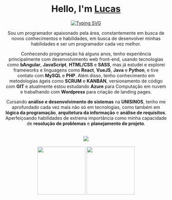 <div>
    <h1 align="center">
        Hello, I'm
        <a href="https://www.linkedin.com/in/lucas-affaled/">Lucas</a>
    </h1>
<div align="center">

[![Typing SVG](https://readme-typing-svg.demolab.com?font=&weight=600&size=24&pause=1000&center=true&width=435&lines=Student;Web+Developer)](https://git.io/typing-svg)

</div>

<p align="center">
Sou um programador apaixonado pela área, constantemente em busca de novos conhecimentos e habilidades, em busca de desenvolver minhas habilidades e ser um programador cada vez melhor.
</p>

<p align="center">
Conhecendo programação há alguns anos, tenho experiência principalmente com desenvolvimento web front-end, usando tecnologias como <b>bAngular</b>, <b>JavaScript</b>, <b>HTML/CSS</b> e <b>SASS</b>, mas já estudei e explorei frameworks e linguagens como <b>React</b>, <b>VueJS</b>, <b>Java</b> e <b>Python</b>, e tive contato com <b>MySQL</b> e <b>PHP</b>. Além disso, tenho conhecimento em metodologias ágeis como <b>SCRUM</b> e <b>KANBAN</b>, versionamento de código com <b>GIT</b> e atualmente estou estudando <b>Azure</b> para Computação em nuvem e trabalhando com <b>Wordpress</b> para criação de landing pages.
</p>

<p align="center">
Cursando <b>análise e desenvolvimento de sistemas</b> na <b>UNISINOS</b>, tenho me aprofundado cada vez mais não só em tecnologias, como também em <b>lógica da programação</b>, <b>arquitetura da informação</b> e <b>análise de requisitos</b>. Aperfeiçoando habilidades de extrema importância como minha capacidade de <b>resolução de problemas</b> e <b>planejamento de projeto</b>.
</p>
<br>
<div align="center">
 <img src="https://skillicons.dev/icons?i=figma,wordpress,git,html,css,sass,js,vue,angular,tailwind" /><br>
</div>
<br>
<div align="center">
    <img height="150em" src="https://github-readme-stats.vercel.app/api?username=Affaled&count_private=true&include_all_commits=true&show_icons=true&theme=dark&hide_border=false&show_owner=true"/>
    <img height="150em" src="https://languages-card.vercel.app/api/top-langs/?username=Affaled&theme=dark&layout=compact"/> <br/>
</div>
